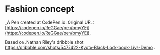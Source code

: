 # Fashion concept
 _A Pen created at CodePen.io. Original URL: [https://codepen.io/ReGGae/pen/bmyYEj](https://codepen.io/ReGGae/pen/bmyYEj).

 Based on .Nathan RIley's dribbble shot https://dribbble.com/shots/5475422-Kyoto-Black-Look-book-Live-Demo .
